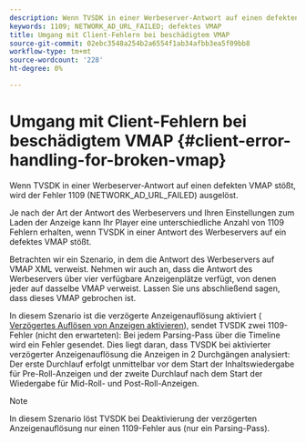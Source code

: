 ```yaml
---
description: Wenn TVSDK in einer Werbeserver-Antwort auf einen defekten VMAP stößt, wird der Fehler 1109 (NETWORK_AD_URL_FAILED) ausgelöst.
keywords: 1109; NETWORK_AD_URL_FAILED; defektes VMAP
title: Umgang mit Client-Fehlern bei beschädigtem VMAP
source-git-commit: 02ebc3548a254b2a6554f1ab34afbb3ea5f09bb8
workflow-type: tm+mt
source-wordcount: '228'
ht-degree: 0%

---
```


# Umgang mit Client-Fehlern bei beschädigtem VMAP {#client-error-handling-for-broken-vmap}

Wenn TVSDK in einer Werbeserver-Antwort auf einen defekten VMAP stößt, wird der Fehler 1109 (NETWORK_AD_URL_FAILED) ausgelöst.

Je nach der Art der Antwort des Werbeservers und Ihren Einstellungen zum Laden der Anzeige kann Ihr Player eine unterschiedliche Anzahl von 1109 Fehlern erhalten, wenn TVSDK in einer Antwort des Werbeservers auf ein defektes VMAP stößt.

Betrachten wir ein Szenario, in dem die Antwort des Werbeservers auf VMAP XML verweist. Nehmen wir auch an, dass die Antwort des Werbeservers über vier verfügbare Anzeigenplätze verfügt, von denen jeder auf dasselbe VMAP verweist. Lassen Sie uns abschließend sagen, dass dieses VMAP gebrochen ist.

In diesem Szenario ist die verzögerte Anzeigenauflösung aktiviert ( [Verzögertes Auflösen von Anzeigen aktivieren](../../../tvsdk-2.7-for-android/ad-insertion/c-psdk-android-2.7-lazy-ad-resolving/t-psdk-android-2.7-enable-lazy-ad-resolving.md)), sendet TVSDK zwei 1109-Fehler (nicht den erwarteten): Bei jedem Parsing-Pass über die Timeline wird ein Fehler gesendet. Dies liegt daran, dass TVSDK bei aktivierter verzögerter Anzeigenauflösung die Anzeigen in 2 Durchgängen analysiert: Der erste Durchlauf erfolgt unmittelbar vor dem Start der Inhaltswiedergabe für Pre-Roll-Anzeigen und der zweite Durchlauf nach dem Start der Wiedergabe für Mid-Roll- und Post-Roll-Anzeigen.

>[!NOTE]
>
>In diesem Szenario löst TVSDK bei Deaktivierung der verzögerten Anzeigenauflösung nur einen 1109-Fehler aus (nur ein Parsing-Pass).
